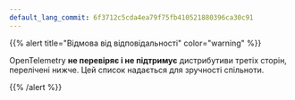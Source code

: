 ```yaml
---
default_lang_commit: 6f3712c5cda4ea79f75fb410521880396ca30c91
---
```


{{% alert title="Відмова від відповідальності" color="warning" %}}

OpenTelemetry **не перевіряє і не підтримує** дистрибутиви третіх сторін,
перелічені нижче. Цей список надається для зручності спільноти.

{{% /alert %}}
